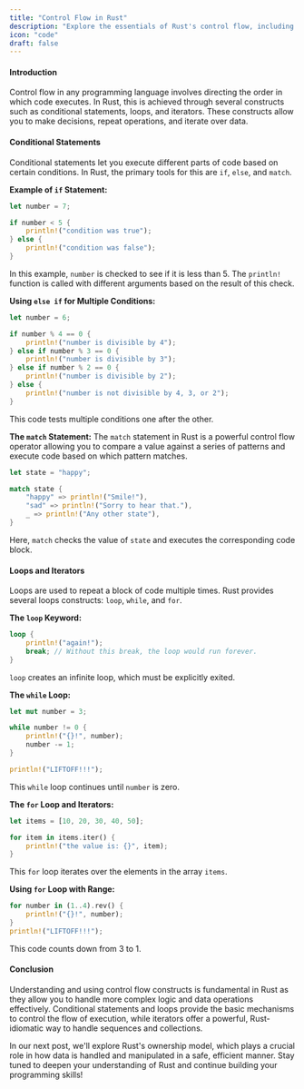 ```yaml
---
title: "Control Flow in Rust"
description: "Explore the essentials of Rust's control flow, including conditional statements, loops, and iterators, to master directing program execution and handling complex logic efficiently."
icon: "code"
draft: false
---
```


#### Introduction

Control flow in any programming language involves directing the order in which code executes. In Rust, this is achieved through several constructs such as conditional statements, loops, and iterators. These constructs allow you to make decisions, repeat operations, and iterate over data.

#### Conditional Statements

Conditional statements let you execute different parts of code based on certain conditions. In Rust, the primary tools for this are `if`, `else`, and `match`.

**Example of `if` Statement:**
```rust
let number = 7;

if number < 5 {
    println!("condition was true");
} else {
    println!("condition was false");
}
```
In this example, `number` is checked to see if it is less than 5. The `println!` function is called with different arguments based on the result of this check.

**Using `else if` for Multiple Conditions:**
```rust
let number = 6;

if number % 4 == 0 {
    println!("number is divisible by 4");
} else if number % 3 == 0 {
    println!("number is divisible by 3");
} else if number % 2 == 0 {
    println!("number is divisible by 2");
} else {
    println!("number is not divisible by 4, 3, or 2");
}
```
This code tests multiple conditions one after the other.

**The `match` Statement:**
The `match` statement in Rust is a powerful control flow operator allowing you to compare a value against a series of patterns and execute code based on which pattern matches.

```rust
let state = "happy";

match state {
    "happy" => println!("Smile!"),
    "sad" => println!("Sorry to hear that."),
    _ => println!("Any other state"),
}
```
Here, `match` checks the value of `state` and executes the corresponding code block.

#### Loops and Iterators

Loops are used to repeat a block of code multiple times. Rust provides several loops constructs: `loop`, `while`, and `for`.

**The `loop` Keyword:**
```rust
loop {
    println!("again!");
    break; // Without this break, the loop would run forever.
}
```
`loop` creates an infinite loop, which must be explicitly exited.

**The `while` Loop:**
```rust
let mut number = 3;

while number != 0 {
    println!("{}!", number);
    number -= 1;
}

println!("LIFTOFF!!!");
```
This `while` loop continues until `number` is zero.

**The `for` Loop and Iterators:**
```rust
let items = [10, 20, 30, 40, 50];

for item in items.iter() {
    println!("the value is: {}", item);
}
```
This `for` loop iterates over the elements in the array `items`.

**Using `for` Loop with Range:**
```rust
for number in (1..4).rev() {
    println!("{}!", number);
}
println!("LIFTOFF!!!");
```
This code counts down from 3 to 1.

#### Conclusion

Understanding and using control flow constructs is fundamental in Rust as they allow you to handle more complex logic and data operations effectively. Conditional statements and loops provide the basic mechanisms to control the flow of execution, while iterators offer a powerful, Rust-idiomatic way to handle sequences and collections.

In our next post, we'll explore Rust's ownership model, which plays a crucial role in how data is handled and manipulated in a safe, efficient manner. Stay tuned to deepen your understanding of Rust and continue building your programming skills!
